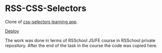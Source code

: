 # RSS-CSS-Selectors

Clone of [css-selectors learning app](https://github.com/flukeout/css-diner).

[Deploy](https://m5production.github.io/RSS-CSS-Selectors-game-clone/dist/)

The work was done in terms of RSSchool JS/FE course in RSSchool private repository. After the end of the task in the course the code was copied here.